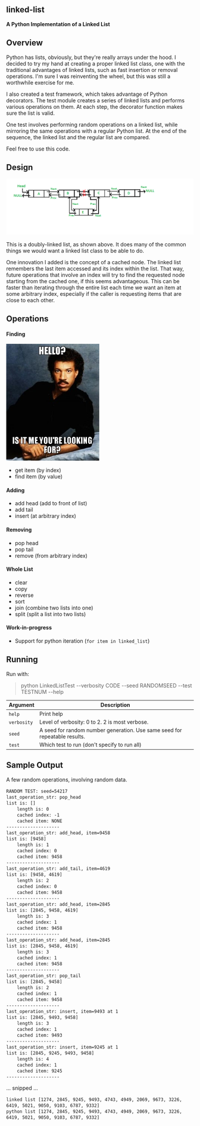 ## linked-list

**A Python Implementation of a Linked List**

## Overview

Python has lists, obviously, but they're really arrays under the hood. I decided to try my hand at creating a proper linked list class, one with the traditional advantages of linked lists, such as fast insertion or removal operations. I'm sure I was reinventing the wheel, but this was still a worthwhile exercise for me.

I also created a test framework, which takes advantage of Python decorators. The test module creates a series of linked lists and performs various operations on them. At each step, the decorator function makes sure the list is valid.

One test involves performing random operations on a linked list, while mirroring the same operations with a regular Python list. At the end of the sequence, the linked list and the regular list are compared.

Feel free to use this code.

## Design

![](images/DoubleLinkedList.png) 

This is a doubly-linked list, as shown above. It does many of the common things we would want a linked list class to be able to do.

One innovation I added is the concept of a cached node. The linked list remembers the last item accessed and its index within the list. That way, future operations that involve an index will try to find the requested node starting from the cached one, if this seems advantageous. This can be faster than iterating through the entire list each time we want an item at some arbitrary index, especially if the caller is requesting items that are close to each other.

## Operations

#### Finding

![](images/IsItMeYoureLookingFor.jpg) 

* get item (by index)
* find item (by value)

#### Adding

* add head (add to front of list)
* add tail
* insert (at arbitrary index)

#### Removing

* pop head
* pop tail
* remove (from arbitrary index)

#### Whole List

* clear
* copy
* reverse
* sort
* join (combine two lists into one)
* split (split a list into two lists)

#### Work-in-progress

* Support for python iteration (`for item in linked_list`)

## Running

Run with:

> python LinkedListTest --verbosity CODE --seed RANDOMSEED --test TESTNUM --help

Argument | Description
---------|------------
`help` | Print help
`verbosity` | Level of verbosity: 0 to 2. 2 is most verbose.
`seed` | A seed for random number generation. Use same seed for repeatable results.
`test` | Which test to run (don't specify to run all)

## Sample Output

A few random operations, involving random data.

```
RANDOM TEST: seed=54217
last_operation_str: pop_head
list is: []
    length is: 0
    cached index: -1
    cached item: NONE
--------------------
last_operation_str: add_head, item=9458
list is: [9458]
    length is: 1
    cached index: 0
    cached item: 9458
--------------------
last_operation_str: add_tail, item=4619
list is: [9458, 4619]
    length is: 2
    cached index: 0
    cached item: 9458
--------------------
last_operation_str: add_head, item=2845
list is: [2845, 9458, 4619]
    length is: 3
    cached index: 1
    cached item: 9458
--------------------
last_operation_str: add_head, item=2845
list is: [2845, 9458, 4619]
    length is: 3
    cached index: 1
    cached item: 9458
--------------------
last_operation_str: pop_tail
list is: [2845, 9458]
    length is: 2
    cached index: 1
    cached item: 9458
--------------------
last_operation_str: insert, item=9493 at 1
list is: [2845, 9493, 9458]
    length is: 3
    cached index: 1
    cached item: 9493
--------------------
last_operation_str: insert, item=9245 at 1
list is: [2845, 9245, 9493, 9458]
    length is: 4
    cached index: 1
    cached item: 9245
--------------------
```
...
snipped
...
```
linked list [1274, 2845, 9245, 9493, 4743, 4949, 2069, 9673, 3226, 6419, 5021, 9050, 9103, 6787, 9332]
python list [1274, 2845, 9245, 9493, 4743, 4949, 2069, 9673, 3226, 6419, 5021, 9050, 9103, 6787, 9332]
```